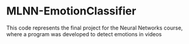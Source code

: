 # MLNN-EmotionClassifier
This code represents the final project for the Neural Networks course, where a program was developed to detect emotions in videos
